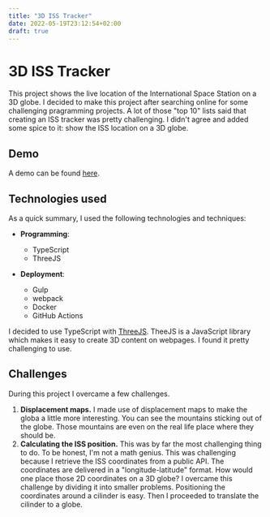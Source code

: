 ```yaml
---
title: "3D ISS Tracker"
date: 2022-05-19T23:12:54+02:00
draft: true
---
```


# 3D ISS Tracker
This project shows the live location of the International Space Station on a 3D globe. I decided to make this project after searching online for some challenging pragramming projects. A lot of those "top 10" lists said that creating an ISS tracker was pretty challenging. I didn't agree and added some spice to it: show the ISS location on a 3D globe.

## Demo
A demo can be found [here](/iss).

## Technologies used
As a quick summary, I used the following technologies and techniques:
- **Programming**:
    - TypeScript
    - ThreeJS

- **Deployment**:
    - Gulp
    - webpack
    - Docker
    - GitHub Actions

I decided to use TypeScript with [ThreeJS](http://threejs.org/). TheeJS is a JavaScript library which makes it easy to create 3D content on webpages. I found it pretty challenging to use.

## Challenges
During this project I overcame a few challenges.

1. **Displacement maps.**
I made use of displacement maps to make the globa a little more interesting. You can see the mountains sticking out of the globe. Those mountains are even on the real life place where they should be.
2. **Calculating the ISS position.** This was by far the most challenging thing to do. To be honest, I'm not a math genius. This was challenging because I retrieve the ISS coordinates from a public API. The coordinates are delivered in a "longitude-latitude" format. How would one place those 2D coordinates on a 3D globe? I overcame this challenge by dividing it into smaller problems. Positioning the coordinates around a cilinder is easy. Then I proceeded to translate the cilinder to a globe.
